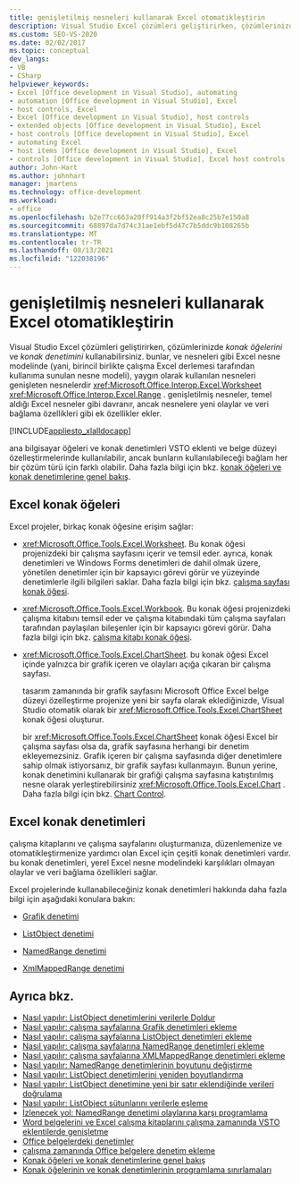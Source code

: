 ```yaml
---
title: genişletilmiş nesneleri kullanarak Excel otomatikleştirin
description: Visual Studio Excel çözümleri geliştirirken, çözümlerinizde konak öğelerini ve konak denetimlerini kullanabileceğinizi öğrenin.
ms.custom: SEO-VS-2020
ms.date: 02/02/2017
ms.topic: conceptual
dev_langs:
- VB
- CSharp
helpviewer_keywords:
- Excel [Office development in Visual Studio], automating
- automation [Office development in Visual Studio], Excel
- host controls, Excel
- Excel [Office development in Visual Studio], host controls
- extended objects [Office development in Visual Studio], Excel
- host controls [Office development in Visual Studio], Excel
- automating Excel
- host items [Office development in Visual Studio], Excel
- controls [Office development in Visual Studio], Excel host controls
author: John-Hart
ms.author: johnhart
manager: jmartens
ms.technology: office-development
ms.workload:
- office
ms.openlocfilehash: b2e77cc663a20ff914a3f2bf52ea8c25b7e150a8
ms.sourcegitcommit: 68897da7d74c31ae1ebf5d47c7b5ddc9b108265b
ms.translationtype: MT
ms.contentlocale: tr-TR
ms.lasthandoff: 08/13/2021
ms.locfileid: "122038196"
---
```

# <a name="automate-excel-by-using-extended-objects"></a>genişletilmiş nesneleri kullanarak Excel otomatikleştirin
  Visual Studio Excel çözümleri geliştirirken, çözümlerinizde *konak öğelerini* ve *konak denetimini* kullanabilirsiniz. bunlar, ve nesneleri gibi Excel nesne modelinde (yani, birincil birlikte çalışma Excel derlemesi tarafından kullanıma sunulan nesne modeli), yaygın olarak kullanılan nesneleri genişleten nesnelerdir <xref:Microsoft.Office.Interop.Excel.Worksheet> <xref:Microsoft.Office.Interop.Excel.Range> . genişletilmiş nesneler, temel aldığı Excel nesneler gibi davranır, ancak nesnelere yeni olaylar ve veri bağlama özellikleri gibi ek özellikler ekler.

 [!INCLUDE[appliesto_xlalldocapp](../vsto/includes/appliesto-xlalldocapp-md.md)]

 ana bilgisayar öğeleri ve konak denetimleri VSTO eklenti ve belge düzeyi özelleştirmelerinde kullanılabilir, ancak bunların kullanılabileceği bağlam her bir çözüm türü için farklı olabilir. Daha fazla bilgi için bkz. [konak öğeleri ve konak denetimlerine genel bakış](../vsto/host-items-and-host-controls-overview.md).

## <a name="excel-host-items"></a>Excel konak öğeleri
 Excel projeler, birkaç konak öğesine erişim sağlar:

- <xref:Microsoft.Office.Tools.Excel.Worksheet>. Bu konak öğesi projenizdeki bir çalışma sayfasını içerir ve temsil eder. ayrıca, konak denetimleri ve Windows Forms denetimleri de dahil olmak üzere, yönetilen denetimler için bir kapsayıcı görevi görür ve yüzeyinde denetimlerle ilgili bilgileri saklar. Daha fazla bilgi için bkz. [çalışma sayfası konak öğesi](../vsto/worksheet-host-item.md).

- <xref:Microsoft.Office.Tools.Excel.Workbook>. Bu konak öğesi projenizdeki çalışma kitabını temsil eder ve çalışma kitabındaki tüm çalışma sayfaları tarafından paylaşılan bileşenler için bir kapsayıcı görevi görür. Daha fazla bilgi için bkz. [çalışma kitabı konak öğesi](../vsto/workbook-host-item.md).

- <xref:Microsoft.Office.Tools.Excel.ChartSheet>. bu konak öğesi Excel içinde yalnızca bir grafik içeren ve olayları açığa çıkaran bir çalışma sayfası.

     tasarım zamanında bir grafik sayfasını Microsoft Office Excel belge düzeyi özelleştirme projenize yeni bir sayfa olarak eklediğinizde, Visual Studio otomatik olarak bir <xref:Microsoft.Office.Tools.Excel.ChartSheet> konak öğesi oluşturur.

     bir <xref:Microsoft.Office.Tools.Excel.ChartSheet> konak öğesi Excel bir çalışma sayfası olsa da, grafik sayfasına herhangi bir denetim ekleyemezsiniz. Grafik içeren bir çalışma sayfasında diğer denetimlere sahip olmak istiyorsanız, bir grafik sayfası kullanmayın. Bunun yerine, konak denetimini kullanarak bir grafiği çalışma sayfasına katıştırılmış nesne olarak yerleştirebilirsiniz <xref:Microsoft.Office.Tools.Excel.Chart> . Daha fazla bilgi için bkz. [Chart Control](../vsto/chart-control.md).

## <a name="excel-host-controls"></a>Excel konak denetimleri
 çalışma kitaplarını ve çalışma sayfalarını oluşturmanıza, düzenlemenize ve otomatikleştirmenize yardımcı olan Excel için çeşitli konak denetimleri vardır. bu konak denetimleri, yerel Excel nesne modelindeki karşılıkları olmayan olaylar ve veri bağlama özellikleri sağlar.

 Excel projelerinde kullanabileceğiniz konak denetimleri hakkında daha fazla bilgi için aşağıdaki konulara bakın:

- [Grafik denetimi](../vsto/chart-control.md)

- [ListObject denetimi](../vsto/listobject-control.md)

- [NamedRange denetimi](../vsto/namedrange-control.md)

- [XmlMappedRange denetimi](../vsto/xmlmappedrange-control.md)

## <a name="see-also"></a>Ayrıca bkz.
- [Nasıl yapılır: ListObject denetimlerini verilerle Doldur](../vsto/how-to-fill-listobject-controls-with-data.md)
- [Nasıl yapılır: çalışma sayfalarına Grafik denetimleri ekleme](../vsto/how-to-add-chart-controls-to-worksheets.md)
- [Nasıl yapılır: çalışma sayfalarına ListObject denetimleri ekleme](../vsto/how-to-add-listobject-controls-to-worksheets.md)
- [Nasıl yapılır: çalışma sayfalarına NamedRange denetimleri ekleme](../vsto/how-to-add-namedrange-controls-to-worksheets.md)
- [Nasıl yapılır: çalışma sayfalarına XMLMappedRange denetimleri ekleme](../vsto/how-to-add-xmlmappedrange-controls-to-worksheets.md)
- [Nasıl yapılır: NamedRange denetimlerinin boyutunu değiştirme](../vsto/how-to-resize-namedrange-controls.md)
- [Nasıl yapılır: ListObject denetimlerini yeniden boyutlandırma](../vsto/how-to-resize-listobject-controls.md)
- [Nasıl yapılır: ListObject denetimine yeni bir satır eklendiğinde verileri doğrulama](../vsto/how-to-validate-data-when-a-new-row-is-added-to-a-listobject-control.md)
- [Nasıl yapılır: ListObject sütunlarını verilerle eşleme](../vsto/how-to-map-listobject-columns-to-data.md)
- [İzlenecek yol: NamedRange denetimi olaylarına karşı programlama](../vsto/walkthrough-programming-against-events-of-a-namedrange-control.md)
- [Word belgelerini ve Excel çalışma kitaplarını çalışma zamanında VSTO eklentilerde genişletme](../vsto/extending-word-documents-and-excel-workbooks-in-vsto-add-ins-at-run-time.md)
- [Office belgelerdeki denetimler](../vsto/controls-on-office-documents.md)
- [çalışma zamanında Office belgelere denetim ekleme](../vsto/adding-controls-to-office-documents-at-run-time.md)
- [Konak öğeleri ve konak denetimlerine genel bakış](../vsto/host-items-and-host-controls-overview.md)
- [Konak öğelerinin ve konak denetimlerinin programlama sınırlamaları](../vsto/programmatic-limitations-of-host-items-and-host-controls.md)
